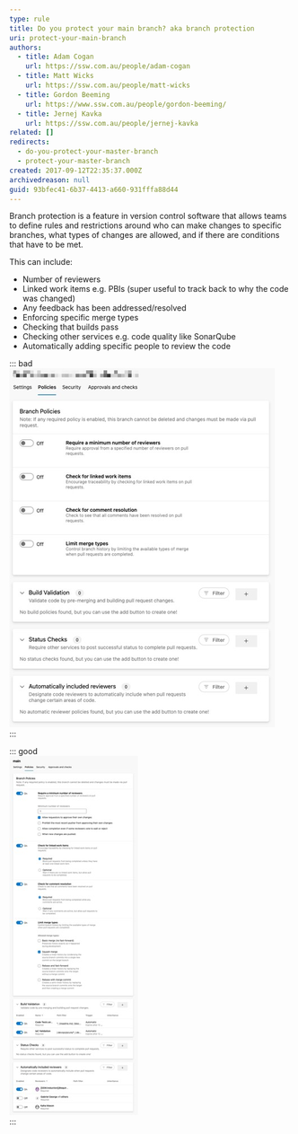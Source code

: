 ```yaml
---
type: rule
title: Do you protect your main branch? aka branch protection
uri: protect-your-main-branch
authors:
  - title: Adam Cogan
    url: https://ssw.com.au/people/adam-cogan
  - title: Matt Wicks
    url: https://ssw.com.au/people/matt-wicks
  - title: Gordon Beeming
    url: https://www.ssw.com.au/people/gordon-beeming/
  - title: Jernej Kavka
    url: https://ssw.com.au/people/jernej-kavka
related: []
redirects:
  - do-you-protect-your-master-branch
  - protect-your-master-branch
created: 2017-09-12T22:35:37.000Z
archivedreason: null
guid: 93bfec41-6b37-4413-a660-931fffa88d44
---
```


Branch protection is a feature in version control software that allows teams to define rules and restrictions around who can make changes to specific branches, what types of changes are allowed, and if there are conditions that have to be met.

<!--endintro-->

This can include:

- Number of reviewers
- Linked work items e.g. PBIs (super useful to track back to why the code was changed)
- Any feedback has been addressed/resolved
- Enforcing specific merge types
- Checking that builds pass
- Checking other services e.g. code quality like SonarQube
- Automatically adding specific people to review the code

::: bad  
![Figure: Bad example – No protection – anyone can make unreviewed changes](protect-branch-bad-1.jpg)  
:::

::: good  
![Figure: Good example – The branch protected](protect-branch-good-1.jpg)  
:::
